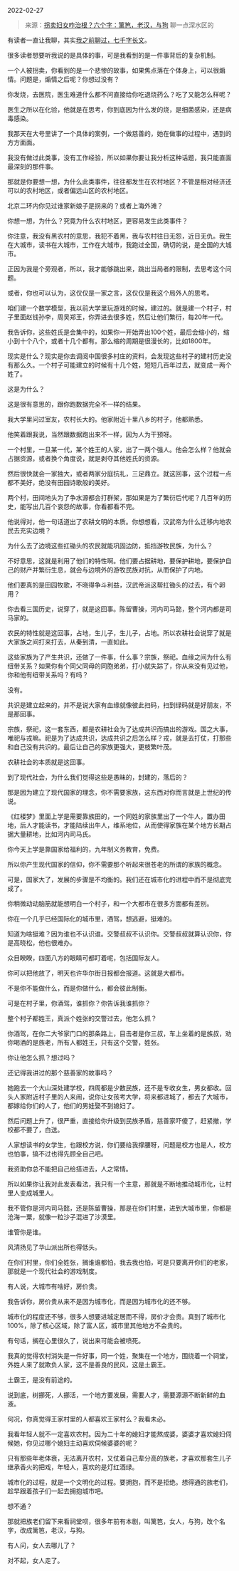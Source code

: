 2022-02-27

> 来源：[拐卖妇女咋治根？六个字：篱笆，老汉，与狗](http://mp.weixin.qq.com/s?__biz=MzU0MjYwNDU2Mw==&mid=2247504291&idx=1&sn=174db7c027b5e19c5946d9b81b454c38&chksm=fb1abddfcc6d34c9431fae614bb75990fdca9bd5bfae71d7ea48c7c19a130f6fc83e0e58cb4f&scene=27#wechat_redirect)
> 聊一点深水区的

有读者一直让我聊，其实[我之前聊过，七千字长文](http://mp.weixin.qq.com/s?__biz=MzU0MjYwNDU2Mw==&mid=2247503894&idx=1&sn=b14de2a48471df54302f759f9f8c8094&chksm=fb1abc6acc6d357ca328255e93c9e45881ad248d4407befb2b5f805f870195bce15f47635540&scene=21#wechat_redirect)。  

  

很多读者想要听我说的是具体的事，可是我看到的是一件事背后的复杂机制。

  

一个人被拐卖，你看到的是一个悲惨的故事，如果焦点落在个体身上，可以很煽情。问题是，煽情之后呢？你想过没有？  

  

你发烧，去医院，医生难道什么都不问直接给你吃退烧药么？吃了又能怎么样呢？  

  

医生之所以在化验，他就是在思考，你到底因为什么发的烧，是细菌感染，还是病毒感染。  

  

我那天在大号里讲了一个具体的案例，一个做慈善的，她在做事的过程中，遇到的方方面面。  

  

我没有做过此类事，没有工作经验，所以如果你要让我分析这种话题，我只能直面最深刻的那件事。  

  

那就是你要想一想，为什么此类事件，往往都发生在农村地区？不管是相对经济还可以的农村地区，或者偏远山区的农村地区。  

  

北京二环内你见过谁家新娘子是拐来的？或者上海外滩？  

  

你想一想，为什么？究竟为什么农村地区，更容易发生此类事件？  

  

你注意，我没有黑农村的意思，我犯不着黑，我与农村往日无怨，近日无仇。我生在大城市，读书在大城市，工作在大城市，我跑过全国，确切的说，是全国的大城市。  

  

正因为我是个旁观者，所以，我才能够跳出来，跳出当局者的限制，去思考这个问题。

  

或者，你也可以认为，这仅仅是一家之言，这仅仅是我这个局外人的思考。

  

咱们建一个数学模型，我以前大学里玩游戏的时候，建过的。就是建一个村子，村子里面赵钱孙李，周吴郑王，你弄进去很多姓，然后让他们繁衍，每20年一代。  

  

我告诉你，这些姓氏是会集中的，如果你一开始弄出100个姓，最后会缩小的，缩小到十个八个，或者十几个都有。那么缩的周期是很漫长的，比如1800年。

  

现实是什么？现实是你去调阅中国很多村庄的资料，会发现这些村子的建村历史没有那么久。一个村子可能建立的时候有十几个姓，短短几百年过去，就变成一两个姓了。  

  

这是为什么？

  

这是很有意思的，跟你跑数据完全不一样的结果。  

  

我大学里问过室友，农村长大的。他家附近十里八乡的村子，他都熟悉。

  

他笑着跟我说，当然跟数据跑出来不一样，因为人为干预呀。

  

一个村里，一旦某一代，某个姓王的人家，出了一两个强人。他会怎么样？他就会占据资源，或者换个角度说，就是剥夺其他姓氏的资源。  

  

然后很快就会一家独大，或者两家分庭抗礼，三足鼎立。就这回事，这个过程一点都不美好，绝没有田园诗歌般的美好。  

  

两个村，田间地头为了争水源都会打群架，那如果是为了繁衍后代呢？几百年的历史，能写出几百个哀怨的故事，你看都看不完。  

  

他说得对，他一句话道出了农耕文明的本质。你想想看，汉武帝为什么迁移内地农民去充实边境？

  

为什么去了边境这些扛锄头的农民就能巩固边防，抵挡游牧民族，为什么？  

  

不好意思，这就是利用了他们的特性啊。他们要占据耕地，要保护耕地，要保护自己的财产并繁衍生息，就会与边境外的游牧民族对抗，从而保护了内地。

  

他们要真的是田园牧歌，不晓得争斗利益，汉武帝派这帮扛锄头的过去，有个卵用？  

  

你去看三国历史，说穿了，就是这回事。陈留曹操，河内司马懿，整个河内都是司马家的。

  

农民的特性就是这回事，占地，生儿子，生儿子，占地。所以农耕社会说穿了就是大家族之间打来打去，从秦到清，一直如此。  

  

这些家族为了产生共识，还做了一件事，什么事？宗族，祭祀。血缘之间为什么有纽带关系？如果你有个同父同母的同胞弟弟，打小就失踪了，你从来没有见过他，你和他有纽带关系吗？有吗？  

  

没有。

  

共识是建立起来的，并不是说大家有血缘就像彼此扫码，扫到绿码就是好朋友，不是那回事。  

  

宗族，祭祀，这一套东西，都是农耕社会为了达成共识而搞出的游戏。国之大事，唯祀与戎嘛。祀是为了达成共识，达成共识之后怎么样？戎，就是去打仗，打那些和自己没有共识的。最后让自己的家族更强大，更枝繁叶茂。

  

农耕社会的本质就是这回事。

  

到了现代社会，为什么我们觉得这些是愚昧的，封建的，落后的？

  

那是因为建立了现代国家的理念，你不需要家族，这东西对你而言就是上世纪的传说。

  

《红楼梦》里面上学是需要靠族田的，一个同姓的家族里出了一个牛人，置办田地，后人才能读书，才能陆续出牛人，维系地位，从而使得家族在某个地方长期占据大量耕地，比如河内司马氏。  

  

你今天上学是靠国家给福利的，九年制义务教育，免费。  

  

所以你产生现代国家的信仰，你不需要那个听起来很苍老的所谓的家族的概念。  

  

可是，国家大了，发展的步骤是不均衡的。我们还在城市化的进程中而不是彻底完成了。

  

你稍微动动脑筋就能想明白一个村子，和一个大都市在很多方面都有差别。  

  

你在一个几乎已经国际化的城市里，酒驾，想逃避，挺难的。  

  

知道为啥挺难？因为谁也不认识谁。交警叔叔不认识你。交警叔叔就算认识你，你是高晓松，他也很难办。

  

众目睽睽，四面八方的眼睛可都盯着呢，包括国际友人。

  

你可以把他放了，明天也许华尔街日报都会报道。这就是大都市。  

  

不是你不能做什么，而是你做什么，都会彼此制衡。  

  

可是在村子里，你酒驾，谁抓你？你告诉我谁抓你？

  

整个村子都姓王，真派个姓张的交警过去，他怎么抓？  

  

你酒驾，在你二大爷家门口的那条路上，目击者是你三叔，车上坐着的是族叔，劝你喝酒的是族老，所有人都姓王，只有这个交警，姓张。  

  

你让他怎么抓？想过吗？

  

还记得我讲过的那个慈善家的故事吗？  

  

她跑去一个大山深处建学校，四周都是少数民族，还不是专收女生，男女都收。回头人家附近村子里的人来闹，说你让女孩考大学，将来都进城了，都去了大城市，都嫁给你们的人了，他们的男娃娶不到媳妇了。

  

然后问题上升了，很严重，直接给你升级到民族矛盾，慈善家吓傻了，赶紧撤，学校都不要了，白送。  

  

人家想读书的女学生，也跟校方说，你们要给我撑腰呀，问题是校方也是人，校方也怕事，搞不过也得先顾全自己吧。  

  

我资助你总不能把自己给搭进去，人之常情。  

  

所以如果你让我对此发表看法，我只有一个主意，那就是不断地推动城市化，让村里人变成城里人。  

  

我不管你是河内司马懿，还是陈留曹操，那是在你们村里，进到大城市里，你都是沧海一粟，就像一粒沙子混进了沙漠里。  

  

谁管你是谁。

  

风清扬见了华山派出所也得低头。  

  

在你们村里，你们全姓张，搁谁谁都怕，我去我也怕，可是只要离开你们的老家，那就是一个现代社会的游戏制度。

  

有人说，大城市有啥好，房价贵。  

  

我告诉你，房价贵从来不是因为城市化，而是因为城市化的还不够。  

  

城市化的程度还不够，很多人想要进城定居而不得，房价才会贵。真到了城市化100%，除了核心区域，除了富人区，城市里其他地方不会贵的。  

  

有句话，搁在心里很久了，说出来可能会被喷死。  

  

我真的觉得农村消失是一件好事，同一个姓，聚集在一个地方，围绕着一个祠堂，外姓人来了就欺负人家，这不是善良的民风，这是土霸王。  

  

土霸王，是没有前途的。  

  

说到底，树挪死，人挪活，一个地方要发展，需要人才，需要源源不断新鲜的血液。  

  

何况，你真觉得王家村里的人都喜欢王家村么？我看未必。

  

我看年轻人就不一定喜欢农村。因为二十年的媳妇才能熬成婆，婆婆才喜欢媳妇伺候她，你见过哪个媳妇主动喜欢伺候婆婆的呢？  

  

只有那些年老体衰，无法离开农村，又仗着自己辈分高的族老，才喜欢那套生儿子继承香火的把戏，年轻人，喜欢的是灯红酒绿。  

  

城市化的过程，就是一个文明化的过程。要拥抱，而不是拒绝。想得通的族老们，趁早跟着孩子们一起去拥抱城市吧。

  

想不通？

  

那就把族老们留下来看祠堂呗，很多年前有本剧，叫篱笆，女人，与狗，改个名字，改成篱笆，老汉，与狗。

  

有人问，女人去哪儿了？

  

对不起，女人走了。

